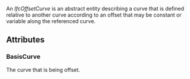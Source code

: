 An _IfcOffsetCurve_ is an abstract entity describing a curve that is defined relative to another curve according to an offset that may be constant or variable along the referenced curve.

<!-- end of short definition -->


## Attributes

### BasisCurve
The curve that is being offset.
